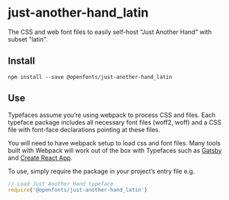 
# just-another-hand_latin

The CSS and web font files to easily self-host “Just Another Hand” with subset "latin".

## Install

`npm install --save @openfonts/just-another-hand_latin`

## Use

Typefaces assume you’re using webpack to process CSS and files. Each typeface
package includes all necessary font files (woff2, woff) and a CSS file with
font-face declarations pointing at these files.

You will need to have webpack setup to load css and font files. Many tools built
with Webpack will work out of the box with Typefaces such as [Gatsby](https://github.com/gatsbyjs/gatsby)
and [Create React App](https://github.com/facebookincubator/create-react-app).

To use, simply require the package in your project’s entry file e.g.

```javascript
// Load Just Another Hand typeface
require('@openfonts/just-another-hand_latin')
```
